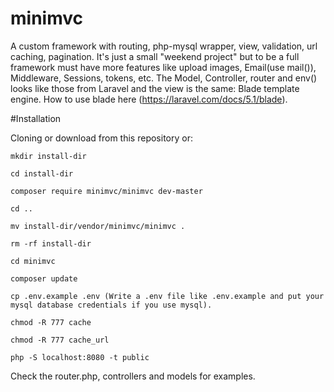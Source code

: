 # minimvc
A custom framework with routing, php-mysql wrapper, view, validation, url caching, pagination.
It's just a small "weekend project" but to be a full framework must have more features like upload images, Email(use mail()), Middleware, Sessions, tokens, etc. The Model, Controller, router and env() looks like those from Laravel and the view is the same: Blade template engine. How to use blade here (https://laravel.com/docs/5.1/blade).

#Installation

Cloning or download from this repository or:

	mkdir install-dir

	cd install-dir

	composer require minimvc/minimvc dev-master

	cd ..

	mv install-dir/vendor/minimvc/minimvc .

	rm -rf install-dir

	cd minimvc

	composer update

	cp .env.example .env (Write a .env file like .env.example and put your mysql database credentials if you use mysql).

	chmod -R 777 cache

	chmod -R 777 cache_url

    php -S localhost:8080 -t public

Check the router.php, controllers and models for examples.
